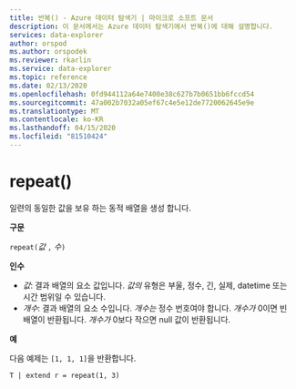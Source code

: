 ```yaml
---
title: 반복() - Azure 데이터 탐색기 | 마이크로 소프트 문서
description: 이 문서에서는 Azure 데이터 탐색기에서 반복()에 대해 설명합니다.
services: data-explorer
author: orspod
ms.author: orspodek
ms.reviewer: rkarlin
ms.service: data-explorer
ms.topic: reference
ms.date: 02/13/2020
ms.openlocfilehash: 0fd944112a64e7400e38c627b7b0651bb6fccd54
ms.sourcegitcommit: 47a002b7032a05ef67c4e5e12de7720062645e9e
ms.translationtype: MT
ms.contentlocale: ko-KR
ms.lasthandoff: 04/15/2020
ms.locfileid: "81510424"
---
```

# <a name="repeat"></a>repeat()

일련의 동일한 값을 보유 하는 동적 배열을 생성 합니다.

**구문**

`repeat(`*값* `,` *수*`)` 

**인수**

* *값*: 결과 배열의 요소 값입니다. *값의* 유형은 부울, 정수, 긴, 실제, datetime 또는 시간 범위일 수 있습니다.   
* *개수*: 결과 배열의 요소 수입니다. *개수는* 정수 번호여야 합니다.
*개수가* 0이면 빈 배열이 반환됩니다.
*개수가* 0보다 작으면 null 값이 반환됩니다. 

**예**

다음 예제는 `[1, 1, 1]`을 반환합니다.

```kusto
T | extend r = repeat(1, 3)
```